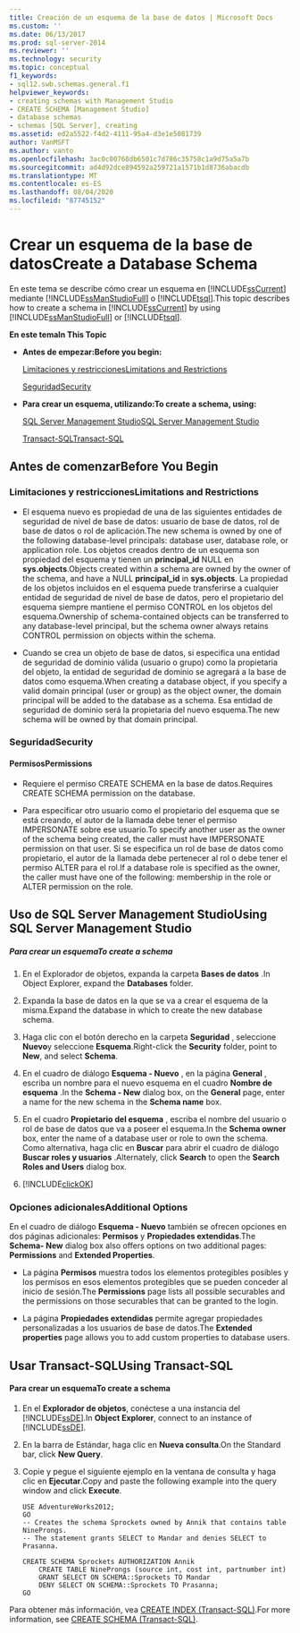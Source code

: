 ```yaml
---
title: Creación de un esquema de la base de datos | Microsoft Docs
ms.custom: ''
ms.date: 06/13/2017
ms.prod: sql-server-2014
ms.reviewer: ''
ms.technology: security
ms.topic: conceptual
f1_keywords:
- sql12.swb.schemas.general.f1
helpviewer_keywords:
- creating schemas with Management Studio
- CREATE SCHEMA [Management Studio]
- database schemas
- schemas [SQL Server], creating
ms.assetid: ed2a5522-f4d2-4111-95a4-d3e1e5081739
author: VanMSFT
ms.author: vanto
ms.openlocfilehash: 3ac0c00768db6501c7d786c35758c1a9d75a5a7b
ms.sourcegitcommit: ad4d92dce894592a259721a1571b1d8736abacdb
ms.translationtype: MT
ms.contentlocale: es-ES
ms.lasthandoff: 08/04/2020
ms.locfileid: "87745152"
---
```

# <a name="create-a-database-schema"></a><span data-ttu-id="619e4-102">Crear un esquema de la base de datos</span><span class="sxs-lookup"><span data-stu-id="619e4-102">Create a Database Schema</span></span>
  <span data-ttu-id="619e4-103">En este tema se describe cómo crear un esquema en [!INCLUDE[ssCurrent](../../../includes/sscurrent-md.md)] mediante [!INCLUDE[ssManStudioFull](../../../includes/ssmanstudiofull-md.md)] o [!INCLUDE[tsql](../../../includes/tsql-md.md)].</span><span class="sxs-lookup"><span data-stu-id="619e4-103">This topic describes how to create a schema in [!INCLUDE[ssCurrent](../../../includes/sscurrent-md.md)] by using [!INCLUDE[ssManStudioFull](../../../includes/ssmanstudiofull-md.md)] or [!INCLUDE[tsql](../../../includes/tsql-md.md)].</span></span>  
  
 <span data-ttu-id="619e4-104">**En este tema**</span><span class="sxs-lookup"><span data-stu-id="619e4-104">**In This Topic**</span></span>  
  
-   <span data-ttu-id="619e4-105">**Antes de empezar:**</span><span class="sxs-lookup"><span data-stu-id="619e4-105">**Before you begin:**</span></span>  
  
     [<span data-ttu-id="619e4-106">Limitaciones y restricciones</span><span class="sxs-lookup"><span data-stu-id="619e4-106">Limitations and Restrictions</span></span>](#Restrictions)  
  
     [<span data-ttu-id="619e4-107">Seguridad</span><span class="sxs-lookup"><span data-stu-id="619e4-107">Security</span></span>](#Security)  
  
-   <span data-ttu-id="619e4-108">**Para crear un esquema, utilizando:**</span><span class="sxs-lookup"><span data-stu-id="619e4-108">**To create a schema, using:**</span></span>  
  
     [<span data-ttu-id="619e4-109">SQL Server Management Studio</span><span class="sxs-lookup"><span data-stu-id="619e4-109">SQL Server Management Studio</span></span>](#SSMSProcedure)  
  
     [<span data-ttu-id="619e4-110">Transact-SQL</span><span class="sxs-lookup"><span data-stu-id="619e4-110">Transact-SQL</span></span>](#TsqlProcedure)  
  
##  <a name="before-you-begin"></a><a name="BeforeYouBegin"></a> <span data-ttu-id="619e4-111">Antes de comenzar</span><span class="sxs-lookup"><span data-stu-id="619e4-111">Before You Begin</span></span>  
  
###  <a name="limitations-and-restrictions"></a><a name="Restrictions"></a> <span data-ttu-id="619e4-112">Limitaciones y restricciones</span><span class="sxs-lookup"><span data-stu-id="619e4-112">Limitations and Restrictions</span></span>  
  
-   <span data-ttu-id="619e4-113">El esquema nuevo es propiedad de una de las siguientes entidades de seguridad de nivel de base de datos: usuario de base de datos, rol de base de datos o rol de aplicación.</span><span class="sxs-lookup"><span data-stu-id="619e4-113">The new schema is owned by one of the following database-level principals: database user, database role, or application role.</span></span> <span data-ttu-id="619e4-114">Los objetos creados dentro de un esquema son propiedad del esquema y tienen un **principal_id** NULL en **sys.objects**.</span><span class="sxs-lookup"><span data-stu-id="619e4-114">Objects created within a schema are owned by the owner of the schema, and have a NULL **principal_id** in **sys.objects**.</span></span> <span data-ttu-id="619e4-115">La propiedad de los objetos incluidos en el esquema puede transferirse a cualquier entidad de seguridad de nivel de base de datos, pero el propietario del esquema siempre mantiene el permiso CONTROL en los objetos del esquema.</span><span class="sxs-lookup"><span data-stu-id="619e4-115">Ownership of schema-contained objects can be transferred to any database-level principal, but the schema owner always retains CONTROL permission on objects within the schema.</span></span>  
  
-   <span data-ttu-id="619e4-116">Cuando se crea un objeto de base de datos, si especifica una entidad de seguridad de dominio válida (usuario o grupo) como la propietaria del objeto, la entidad de seguridad de dominio se agregará a la base de datos como esquema.</span><span class="sxs-lookup"><span data-stu-id="619e4-116">When creating a database object, if you specify a valid domain principal (user or group) as the object owner, the domain principal will be added to the database as a schema.</span></span> <span data-ttu-id="619e4-117">Esa entidad de seguridad de dominio será la propietaria del nuevo esquema.</span><span class="sxs-lookup"><span data-stu-id="619e4-117">The new schema will be owned by that domain principal.</span></span>  
  
###  <a name="security"></a><a name="Security"></a> <span data-ttu-id="619e4-118">Seguridad</span><span class="sxs-lookup"><span data-stu-id="619e4-118">Security</span></span>  
  
####  <a name="permissions"></a><a name="Permissions"></a> <span data-ttu-id="619e4-119">Permisos</span><span class="sxs-lookup"><span data-stu-id="619e4-119">Permissions</span></span>  
  
-   <span data-ttu-id="619e4-120">Requiere el permiso CREATE SCHEMA en la base de datos.</span><span class="sxs-lookup"><span data-stu-id="619e4-120">Requires CREATE SCHEMA permission on the database.</span></span>  
  
-   <span data-ttu-id="619e4-121">Para especificar otro usuario como el propietario del esquema que se está creando, el autor de la llamada debe tener el permiso IMPERSONATE sobre ese usuario.</span><span class="sxs-lookup"><span data-stu-id="619e4-121">To specify another user as the owner of the schema being created, the caller must have IMPERSONATE permission on that user.</span></span> <span data-ttu-id="619e4-122">Si se especifica un rol de base de datos como propietario, el autor de la llamada debe pertenecer al rol o debe tener el permiso ALTER para el rol.</span><span class="sxs-lookup"><span data-stu-id="619e4-122">If a database role is specified as the owner, the caller must have one of the following: membership in the role or ALTER permission on the role.</span></span>  
  
##  <a name="using-sql-server-management-studio"></a><a name="SSMSProcedure"></a> <span data-ttu-id="619e4-123">Uso de SQL Server Management Studio</span><span class="sxs-lookup"><span data-stu-id="619e4-123">Using SQL Server Management Studio</span></span>  
  
##### <a name="to-create-a-schema"></a><span data-ttu-id="619e4-124">Para crear un esquema</span><span class="sxs-lookup"><span data-stu-id="619e4-124">To create a schema</span></span>  
  
1.  <span data-ttu-id="619e4-125">En el Explorador de objetos, expanda la carpeta **Bases de datos** .</span><span class="sxs-lookup"><span data-stu-id="619e4-125">In Object Explorer, expand the **Databases** folder.</span></span>  
  
2.  <span data-ttu-id="619e4-126">Expanda la base de datos en la que se va a crear el esquema de la misma.</span><span class="sxs-lookup"><span data-stu-id="619e4-126">Expand the database in which to create the new database schema.</span></span>  
  
3.  <span data-ttu-id="619e4-127">Haga clic con el botón derecho en la carpeta **Seguridad** , seleccione **Nuevo**y seleccione **Esquema**.</span><span class="sxs-lookup"><span data-stu-id="619e4-127">Right-click the **Security** folder, point to **New**, and select **Schema**.</span></span>  
  
4.  <span data-ttu-id="619e4-128">En el cuadro de diálogo **Esquema - Nuevo** , en la página **General** , escriba un nombre para el nuevo esquema en el cuadro **Nombre de esquema** .</span><span class="sxs-lookup"><span data-stu-id="619e4-128">In the **Schema - New** dialog box, on the **General** page, enter a name for the new schema in the **Schema name** box.</span></span>  
  
5.  <span data-ttu-id="619e4-129">En el cuadro **Propietario del esquema** , escriba el nombre del usuario o rol de base de datos que va a poseer el esquema.</span><span class="sxs-lookup"><span data-stu-id="619e4-129">In the **Schema owner** box, enter the name of a database user or role to own the schema.</span></span> <span data-ttu-id="619e4-130">Como alternativa, haga clic en **Buscar** para abrir el cuadro de diálogo **Buscar roles y usuarios** .</span><span class="sxs-lookup"><span data-stu-id="619e4-130">Alternately, click **Search** to open the **Search Roles and Users** dialog box.</span></span>  
  
6.  [!INCLUDE[clickOK](../../../includes/clickok-md.md)]  
  
### <a name="additional-options"></a><span data-ttu-id="619e4-131">Opciones adicionales</span><span class="sxs-lookup"><span data-stu-id="619e4-131">Additional Options</span></span>  
 <span data-ttu-id="619e4-132">En el cuadro de diálogo **Esquema - Nuevo** también se ofrecen opciones en dos páginas adicionales: **Permisos** y **Propiedades extendidas**.</span><span class="sxs-lookup"><span data-stu-id="619e4-132">The **Schema- New** dialog box also offers options on two additional pages: **Permissions** and **Extended Properties**.</span></span>  
  
-   <span data-ttu-id="619e4-133">La página **Permisos** muestra todos los elementos protegibles posibles y los permisos en esos elementos protegibles que se pueden conceder al inicio de sesión.</span><span class="sxs-lookup"><span data-stu-id="619e4-133">The **Permissions** page lists all possible securables and the permissions on those securables that can be granted to the login.</span></span>  
  
-   <span data-ttu-id="619e4-134">La página **Propiedades extendidas** permite agregar propiedades personalizadas a los usuarios de base de datos.</span><span class="sxs-lookup"><span data-stu-id="619e4-134">The **Extended properties** page allows you to add custom properties to database users.</span></span>  
  
##  <a name="using-transact-sql"></a><a name="TsqlProcedure"></a> <span data-ttu-id="619e4-135">Usar Transact-SQL</span><span class="sxs-lookup"><span data-stu-id="619e4-135">Using Transact-SQL</span></span>  
  
#### <a name="to-create-a-schema"></a><span data-ttu-id="619e4-136">Para crear un esquema</span><span class="sxs-lookup"><span data-stu-id="619e4-136">To create a schema</span></span>  
  
1.  <span data-ttu-id="619e4-137">En el **Explorador de objetos**, conéctese a una instancia del [!INCLUDE[ssDE](../../../includes/ssde-md.md)].</span><span class="sxs-lookup"><span data-stu-id="619e4-137">In **Object Explorer**, connect to an instance of [!INCLUDE[ssDE](../../../includes/ssde-md.md)].</span></span>  
  
2.  <span data-ttu-id="619e4-138">En la barra de Estándar, haga clic en **Nueva consulta**.</span><span class="sxs-lookup"><span data-stu-id="619e4-138">On the Standard bar, click **New Query**.</span></span>  
  
3.  <span data-ttu-id="619e4-139">Copie y pegue el siguiente ejemplo en la ventana de consulta y haga clic en **Ejecutar**.</span><span class="sxs-lookup"><span data-stu-id="619e4-139">Copy and paste the following example into the query window and click **Execute**.</span></span>  
  
    ```  
    USE AdventureWorks2012;  
    GO  
    -- Creates the schema Sprockets owned by Annik that contains table NineProngs.   
    -- The statement grants SELECT to Mandar and denies SELECT to Prasanna.  
  
    CREATE SCHEMA Sprockets AUTHORIZATION Annik  
        CREATE TABLE NineProngs (source int, cost int, partnumber int)  
        GRANT SELECT ON SCHEMA::Sprockets TO Mandar  
        DENY SELECT ON SCHEMA::Sprockets TO Prasanna;  
    GO  
    ```  
  
 <span data-ttu-id="619e4-140">Para obtener más información, vea [CREATE INDEX &#40;Transact-SQL&#41;](/sql/t-sql/statements/create-schema-transact-sql).</span><span class="sxs-lookup"><span data-stu-id="619e4-140">For more information, see [CREATE SCHEMA &#40;Transact-SQL&#41;](/sql/t-sql/statements/create-schema-transact-sql).</span></span>  
  
  
